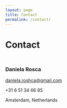 ```yaml
---
layout: page
title: Contact
permalink: /contact/
---
```



# Contact
<h3 style="margin-top: 50px; font-weight:bold;">Daniela Rosca</h3>
<a href="mailto:daniela.roshca@gmail.com">daniela.roshca@gmail.com</a>

+31 6 51 34 66 85

Amsterdam, Netherlands
